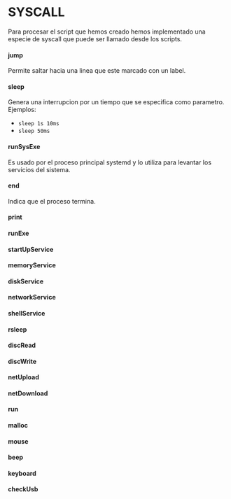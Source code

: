 # SYSCALL
Para procesar el script que hemos creado hemos implementado una especie de syscall que puede ser llamado desde los scripts.

#### jump
Permite saltar hacia una linea que este marcado con un label.

#### sleep
Genera una interrupcion por un tiempo que se especifica como parametro.
Ejemplos:
* `sleep 1s 10ms`
* `sleep 50ms`

#### runSysExe
Es usado por el proceso principal systemd y lo utiliza para levantar los servicios del sistema.

#### end
Indica que el proceso termina.

#### print

#### runExe
#### startUpService
#### memoryService
#### diskService
#### networkService
#### shellService
#### rsleep
#### discRead
#### discWrite
#### netUpload
#### netDownload
#### run
#### malloc
#### mouse
#### beep
#### keyboard
#### checkUsb

